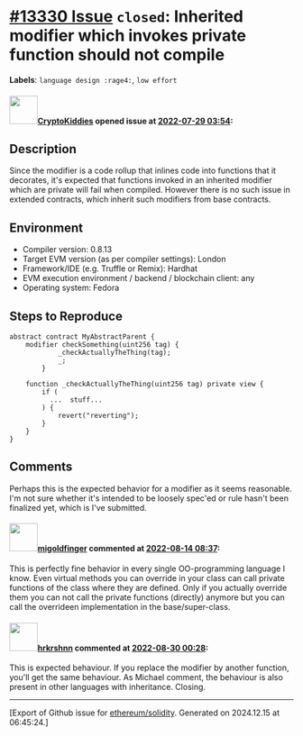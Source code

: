 # [\#13330 Issue](https://github.com/ethereum/solidity/issues/13330) `closed`: Inherited modifier which invokes private function should not compile
**Labels**: `language design :rage4:`, `low effort`


#### <img src="https://avatars.githubusercontent.com/u/32784002?u=feed2a9497181791d5afce152a8bbaa89510e501&v=4" width="50">[CryptoKiddies](https://github.com/CryptoKiddies) opened issue at [2022-07-29 03:54](https://github.com/ethereum/solidity/issues/13330):

## Description

Since the modifier is a code rollup that inlines code into functions that it decorates, it's expected that functions invoked in an inherited modifier which are private will fail when compiled. However there is no such issue in extended contracts, which inherit such modifiers from base contracts.

## Environment

- Compiler version: 0.8.13
- Target EVM version (as per compiler settings): London
- Framework/IDE (e.g. Truffle or Remix): Hardhat
- EVM execution environment / backend / blockchain client: any
- Operating system: Fedora

## Steps to Reproduce

``` solidity
abstract contract MyAbstractParent {
    modifier checkSomething(uint256 tag) {
            _checkActuallyTheThing(tag);
            _;
        }

    function _checkActuallyTheThing(uint256 tag) private view {
        if (
          ...  stuff...
        ) {
            revert("reverting");
        }
    }
}
```
## Comments

Perhaps this is the expected behavior for a modifier as it seems reasonable. I'm not sure whether it's intended to be loosely spec'ed or rule hasn't been finalized yet, which is I've submitted.

#### <img src="https://avatars.githubusercontent.com/u/106750422?u=09f4dcec8da0d8a72eda91a61c16739fc225d403&v=4" width="50">[migoldfinger](https://github.com/migoldfinger) commented at [2022-08-14 08:37](https://github.com/ethereum/solidity/issues/13330#issuecomment-1214311920):

This is perfectly fine behavior in every single OO-programming language I know.
Even virtual methods you can override in your class can call private functions of the class where they are defined.
Only if you actually override them you can not call the private functions (directly) anymore but you can call the overrideen implementation in the base/super-class.

#### <img src="https://avatars.githubusercontent.com/u/13174375?u=52d702cb6bec53b561afa293cf9cd53ef7a63924&v=4" width="50">[hrkrshnn](https://github.com/hrkrshnn) commented at [2022-08-30 00:28](https://github.com/ethereum/solidity/issues/13330#issuecomment-1231005435):

This is expected behaviour. If you replace the modifier by another function, you'll get the same behaviour. As Michael comment, the behaviour is also present in other languages with inheritance. Closing.


-------------------------------------------------------------------------------



[Export of Github issue for [ethereum/solidity](https://github.com/ethereum/solidity). Generated on 2024.12.15 at 06:45:24.]
